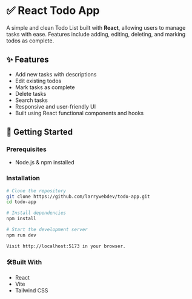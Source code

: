 # ✅ React Todo App

A simple and clean Todo List built with **React**, allowing users to manage tasks with ease. Features include adding, editing, deleting, and marking todos as complete.

## ✨ Features

- Add new tasks with descriptions
- Edit existing todos
- Mark tasks as complete
- Delete tasks
- Search tasks
- Responsive and user-friendly UI
- Built using React functional components and hooks

## 🚀 Getting Started

### Prerequisites

- Node.js & npm installed

### Installation
```bash
# Clone the repository
git clone https://github.com/larrywebdev/todo-app.git
cd todo-app

# Install dependencies
npm install

# Start the development server
npm run dev

Visit http://localhost:5173 in your browser.
```

### 🛠️Built With
- React
- Vite
- Tailwind CSS


